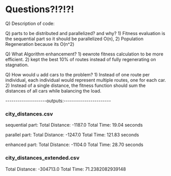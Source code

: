# Questions?!?!?!


Q) Description of code:

Q) parts to be distributed and parallelized? and why?
    1) Fitness evaluation is the sequential part so it should be parallelized O(n),
    2) Population Regeneration because its O(n^2)



Q) What Algorithm enhancement?
    1) eewrote fitness calculation to be more efficient.
    2) kept the best 10% of routes instead of fully regenerating on stagnation.
    
Q) How would u add cars to the problem?
    1) Instead of one route per individual, each individual would represent multiple routes, one for each car.
    2) Instead of a single distance, the fitness function should sum the distances of all cars while balancing the load.

--------------------outputs:-----------------------

### city_distances.csv
sequential part:
Total Distance: -1187.0
Total Time: 19.04 seconds

parallel part:
Total Distance: -1247.0
Total Time: 121.83 seconds

enhanced part:
Total Distance: -1104.0
Total Time: 28.70 seconds

### city_distances_extended.csv

Total Distance: -304713.0
Total Time: 71.2382082939148
